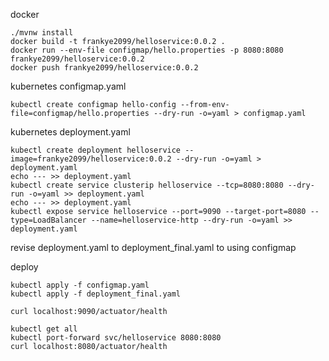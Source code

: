 docker
```$xslt
./mvnw install
docker build -t frankye2099/helloservice:0.0.2 .
docker run --env-file configmap/hello.properties -p 8080:8080 frankye2099/helloservice:0.0.2
docker push frankye2099/helloservice:0.0.2
```

kubernetes configmap.yaml
```$xslt
kubectl create configmap hello-config --from-env-file=configmap/hello.properties --dry-run -o=yaml > configmap.yaml
```

kubernetes deployment.yaml
```$xslt
kubectl create deployment helloservice --image=frankye2099/helloservice:0.0.2 --dry-run -o=yaml > deployment.yaml
echo --- >> deployment.yaml
kubectl create service clusterip helloservice --tcp=8080:8080 --dry-run -o=yaml >> deployment.yaml
echo --- >> deployment.yaml
kubectl expose service helloservice --port=9090 --target-port=8080 --type=LoadBalancer --name=helloservice-http --dry-run -o=yaml >> deployment.yaml
```

revise deployment.yaml to deployment_final.yaml to using configmap

deploy
```$xslt
kubectl apply -f configmap.yaml
kubectl apply -f deployment_final.yaml

curl localhost:9090/actuator/health

kubectl get all
kubectl port-forward svc/helloservice 8080:8080
curl localhost:8080/actuator/health
```
